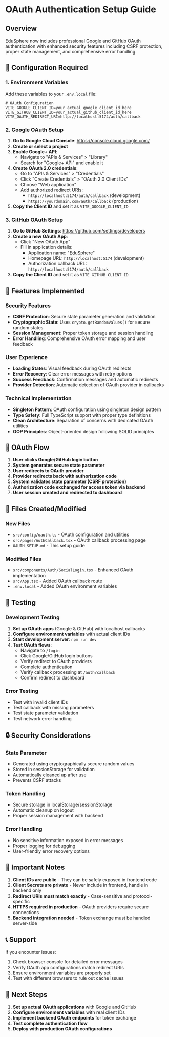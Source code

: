 # OAuth Authentication Setup Guide

## Overview
EduSphere now includes professional Google and GitHub OAuth authentication with enhanced security features including CSRF protection, proper state management, and comprehensive error handling.

## 🔧 Configuration Required

### 1. Environment Variables
Add these variables to your `.env.local` file:

```env
# OAuth Configuration
VITE_GOOGLE_CLIENT_ID=your_actual_google_client_id_here
VITE_GITHUB_CLIENT_ID=your_actual_github_client_id_here
VITE_OAUTH_REDIRECT_URI=http://localhost:5174/auth/callback
```

### 2. Google OAuth Setup

1. **Go to Google Cloud Console**: https://console.cloud.google.com/
2. **Create or select a project**
3. **Enable Google+ API**:
   - Navigate to "APIs & Services" > "Library"
   - Search for "Google+ API" and enable it
4. **Create OAuth 2.0 credentials**:
   - Go to "APIs & Services" > "Credentials"
   - Click "Create Credentials" > "OAuth 2.0 Client IDs"
   - Choose "Web application"
   - Add authorized redirect URIs:
     - `http://localhost:5174/auth/callback` (development)
     - `https://yourdomain.com/auth/callback` (production)
5. **Copy the Client ID** and set it as `VITE_GOOGLE_CLIENT_ID`

### 3. GitHub OAuth Setup

1. **Go to GitHub Settings**: https://github.com/settings/developers
2. **Create a new OAuth App**:
   - Click "New OAuth App"
   - Fill in application details:
     - Application name: "EduSphere"
     - Homepage URL: `http://localhost:5174` (development)
     - Authorization callback URL: `http://localhost:5174/auth/callback`
3. **Copy the Client ID** and set it as `VITE_GITHUB_CLIENT_ID`

## 🚀 Features Implemented

### Security Features
- **CSRF Protection**: Secure state parameter generation and validation
- **Cryptographic State**: Uses `crypto.getRandomValues()` for secure random states
- **Session Management**: Proper token storage and session handling
- **Error Handling**: Comprehensive OAuth error mapping and user feedback

### User Experience
- **Loading States**: Visual feedback during OAuth redirects
- **Error Recovery**: Clear error messages with retry options
- **Success Feedback**: Confirmation messages and automatic redirects
- **Provider Detection**: Automatic detection of OAuth provider in callbacks

### Technical Implementation
- **Singleton Pattern**: OAuth configuration using singleton design pattern
- **Type Safety**: Full TypeScript support with proper type definitions
- **Clean Architecture**: Separation of concerns with dedicated OAuth utilities
- **OOP Principles**: Object-oriented design following SOLID principles

## 🔄 OAuth Flow

1. **User clicks Google/GitHub login button**
2. **System generates secure state parameter**
3. **User redirects to OAuth provider**
4. **Provider redirects back with authorization code**
5. **System validates state parameter (CSRF protection)**
6. **Authorization code exchanged for access token via backend**
7. **User session created and redirected to dashboard**

## 📁 Files Created/Modified

### New Files
- `src/config/oauth.ts` - OAuth configuration and utilities
- `src/pages/AuthCallback.tsx` - OAuth callback processing page
- `OAUTH_SETUP.md` - This setup guide

### Modified Files
- `src/components/Auth/SocialLogin.tsx` - Enhanced OAuth implementation
- `src/App.tsx` - Added OAuth callback route
- `.env.local` - Added OAuth environment variables

## 🧪 Testing

### Development Testing
1. **Set up OAuth apps** (Google & GitHub) with localhost callbacks
2. **Configure environment variables** with actual client IDs
3. **Start development server**: `npm run dev`
4. **Test OAuth flows**:
   - Navigate to `/login`
   - Click Google/GitHub login buttons
   - Verify redirect to OAuth providers
   - Complete authentication
   - Verify callback processing at `/auth/callback`
   - Confirm redirect to dashboard

### Error Testing
- Test with invalid client IDs
- Test callback with missing parameters
- Test state parameter validation
- Test network error handling

## 🔒 Security Considerations

### State Parameter
- Generated using cryptographically secure random values
- Stored in sessionStorage for validation
- Automatically cleaned up after use
- Prevents CSRF attacks

### Token Handling
- Secure storage in localStorage/sessionStorage
- Automatic cleanup on logout
- Proper session management with backend

### Error Handling
- No sensitive information exposed in error messages
- Proper logging for debugging
- User-friendly error recovery options

## 🚨 Important Notes

1. **Client IDs are public** - They can be safely exposed in frontend code
2. **Client Secrets are private** - Never include in frontend, handle in backend only
3. **Redirect URIs must match exactly** - Case-sensitive and protocol-specific
4. **HTTPS required in production** - OAuth providers require secure connections
5. **Backend integration needed** - Token exchange must be handled server-side

## 📞 Support

If you encounter issues:
1. Check browser console for detailed error messages
2. Verify OAuth app configurations match redirect URIs
3. Ensure environment variables are properly set
4. Test with different browsers to rule out cache issues

## 🎯 Next Steps

1. **Set up actual OAuth applications** with Google and GitHub
2. **Configure environment variables** with real client IDs
3. **Implement backend OAuth endpoints** for token exchange
4. **Test complete authentication flow**
5. **Deploy with production OAuth configurations**

